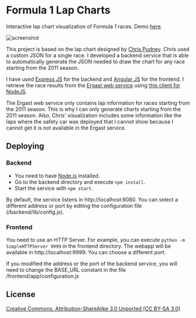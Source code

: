 # Formula 1 Lap Charts

Interactive lap chart visualization of Formula 1 races. Demo [here](http://davidor.github.io/formula1-lap-charts/#/).

![screenshot](https://github.com/davidor/formula1-lap-charts/blob/master/screenshot.jpg?raw=true "screenshot")

This project is based on the lap chart designed by [Chris Pudney](http://www.vislives.com/2012/03/d3-lap-charts.html).
Chris used a custom JSON for a single race. I developed a backend service that is able to automatically generate the
JSON needed to draw the chart for any race starting from the 2011 season.

I have used [Express JS](http://expressjs.com/) for the backend and [Angular JS](https://angularjs.org/)
for the frontend.
I retrieve the race results from the [Ergast web service](http://ergast.com/mrd/)
using [this client for NodeJS](https://github.com/davidor/ergast-client-nodejs).

The Ergast web service only contains lap information for races starting from the 2011 season. This is why I can only generate charts starting from the 2011 season. Also, Chris' visualization includes some information like the laps where the safety car was deployed that I cannot show because I cannot get it is not available in the Ergast service.

## Deploying

### Backend
* You need to have [Node.js](http://nodejs.org/) installed.
* Go to the backend directory and execute `npm install`.
* Start the service with `npm start`.

By default, the service listens in http://localhost:8080. You can select a different address or port by editing
the configuration file (/backend/lib/config.js).

### Frontend
You need to use an HTTP Server. For example, you can execute `python -m SimpleHTTPServer 9999` in the frontend directory.
The webapp will be available in http://localhost:9999. You can choose a different port.

If you modified the address or the port of the backend service, you will need to change the BASE_URL constant in the
file /frontend/app/configuration.js

## License
[Creative Commons. Attribution-ShareAlike 3.0 Unported (CC BY-SA 3.0)](http://creativecommons.org/licenses/by-sa/3.0/)
